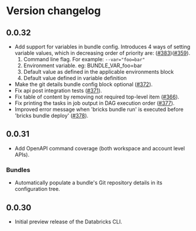 # Version changelog

## 0.0.32
 * Add support for variables in bundle config. Introduces 4 ways of setting variable values, which in decreasing order of priority are: ([#383](https://github.com/databricks/cli/pull/383))([#359](https://github.com/databricks/cli/pull/359)).
	1. Command line flag. For example: `--var="foo=bar"`
	2. Environment variable. eg: BUNDLE_VAR_foo=bar
	3. Default value as defined in the applicable environments block
	4. Default value defined in variable definition
 * Make the git details bundle config block optional ([#372](https://github.com/databricks/cli/pull/372)).
 * Fix api post integration tests ([#371](https://github.com/databricks/cli/pull/371)).
 * Fix table of content by removing not required top-level item ([#366](https://github.com/databricks/cli/pull/366)).
 * Fix printing the tasks in job output in DAG execution order ([#377](https://github.com/databricks/cli/pull/377)).
 * Improved error message when 'bricks bundle run' is executed before 'bricks bundle deploy' ([#378](https://github.com/databricks/cli/pull/378)).

## 0.0.31

* Add OpenAPI command coverage (both workspace and account level APIs).

### Bundles

* Automatically populate a bundle's Git repository details in its configuration tree.

## 0.0.30

* Initial preview release of the Databricks CLI.
